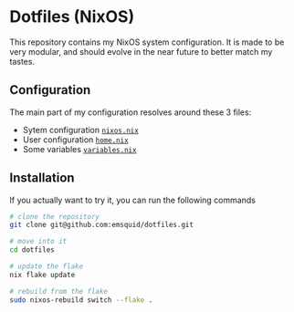 # Dotfiles (NixOS)
This repository contains my NixOS system configuration. It is made to be very modular, and should evolve in the near future to better match my tastes.

## Configuration
The main part of my configuration resolves around these 3 files:
- Sytem configuration [`nixos.nix`](hosts/asahi/nixos.nix)
- User configuration [`home.nix`](hosts/asahi/home.nix)
- Some variables [`variables.nix`](hosts/asahi/variables.nix)

## Installation
If you actually want to try it, you can run the following commands

```sh
# clone the repository
git clone git@github.com:emsquid/dotfiles.git

# move into it 
cd dotfiles

# update the flake
nix flake update

# rebuild from the flake
sudo nixos-rebuild switch --flake .
```
